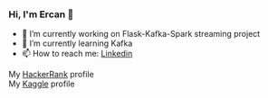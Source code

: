 ### Hi, I'm Ercan 👋


- 🔭 I’m currently working on Flask-Kafka-Spark streaming project
- 🌱 I’m currently learning Kafka
- 📫 How to reach me: [Linkedin](https://www.linkedin.com/in/ercan-eser-9b6327187/)

My [HackerRank](https://www.hackerrank.com/ercan_eser_deu) profile <br>
My [Kaggle](https://www.kaggle.com/ercaneser) profile
